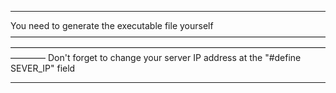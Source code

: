 ____________________________________________________________________________
You need to generate the executable file yourself
————————————————————————————————————————————————————————————————————————————
Don't forget to change your server IP address at the "#define SEVER_IP" field
____________________________________________________________________________

